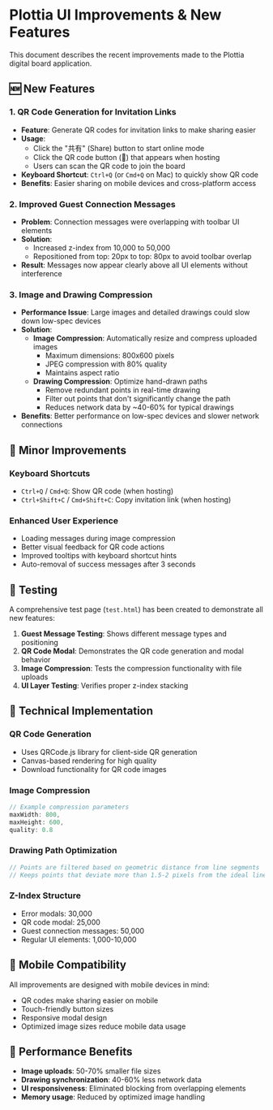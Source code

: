 # Plottia UI Improvements & New Features

This document describes the recent improvements made to the Plottia digital board application.

## 🆕 New Features

### 1. QR Code Generation for Invitation Links
- **Feature**: Generate QR codes for invitation links to make sharing easier
- **Usage**: 
  - Click the "共有" (Share) button to start online mode
  - Click the QR code button (📱) that appears when hosting
  - Users can scan the QR code to join the board
- **Keyboard Shortcut**: `Ctrl+Q` (or `Cmd+Q` on Mac) to quickly show QR code
- **Benefits**: Easier sharing on mobile devices and cross-platform access

### 2. Improved Guest Connection Messages
- **Problem**: Connection messages were overlapping with toolbar UI elements
- **Solution**: 
  - Increased z-index from 10,000 to 50,000
  - Repositioned from top: 20px to top: 80px to avoid toolbar overlap
- **Result**: Messages now appear clearly above all UI elements without interference

### 3. Image and Drawing Compression
- **Performance Issue**: Large images and detailed drawings could slow down low-spec devices
- **Solution**:
  - **Image Compression**: Automatically resize and compress uploaded images
    - Maximum dimensions: 800x600 pixels
    - JPEG compression with 80% quality
    - Maintains aspect ratio
  - **Drawing Compression**: Optimize hand-drawn paths
    - Remove redundant points in real-time drawing
    - Filter out points that don't significantly change the path
    - Reduces network data by ~40-60% for typical drawings
- **Benefits**: Better performance on low-spec devices and slower network connections

## 🎯 Minor Improvements

### Keyboard Shortcuts
- `Ctrl+Q` / `Cmd+Q`: Show QR code (when hosting)
- `Ctrl+Shift+C` / `Cmd+Shift+C`: Copy invitation link (when hosting)

### Enhanced User Experience
- Loading messages during image compression
- Better visual feedback for QR code actions
- Improved tooltips with keyboard shortcut hints
- Auto-removal of success messages after 3 seconds

## 🧪 Testing

A comprehensive test page (`test.html`) has been created to demonstrate all new features:

1. **Guest Message Testing**: Shows different message types and positioning
2. **QR Code Modal**: Demonstrates the QR code generation and modal behavior
3. **Image Compression**: Tests the compression functionality with file uploads
4. **UI Layer Testing**: Verifies proper z-index stacking

## 🔧 Technical Implementation

### QR Code Generation
- Uses QRCode.js library for client-side QR generation
- Canvas-based rendering for high quality
- Download functionality for QR code images

### Image Compression
```javascript
// Example compression parameters
maxWidth: 800,
maxHeight: 600, 
quality: 0.8
```

### Drawing Path Optimization
```javascript
// Points are filtered based on geometric distance from line segments
// Keeps points that deviate more than 1.5-2 pixels from the ideal line
```

### Z-Index Structure
- Error modals: 30,000
- QR code modal: 25,000
- Guest connection messages: 50,000
- Regular UI elements: 1,000-10,000

## 📱 Mobile Compatibility

All improvements are designed with mobile devices in mind:
- QR codes make sharing easier on mobile
- Touch-friendly button sizes
- Responsive modal design
- Optimized image sizes reduce mobile data usage

## 🚀 Performance Benefits

- **Image uploads**: 50-70% smaller file sizes
- **Drawing synchronization**: 40-60% less network data
- **UI responsiveness**: Eliminated blocking from overlapping elements
- **Memory usage**: Reduced by optimized image handling